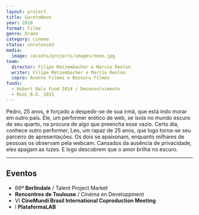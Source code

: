 ```yaml
---
layout: project
title: GarotoNeon
year: 2018
format: Filme
genre: Drama
category: cinema
status: unreleased
media:
  image: /assets/projects/images/neon.jpg
team:
  director: Filipe Matzembacher e Marcio Reolon
  writer: Filipe Matzembacher e Marcio Reolon
  copro: Avante Filmes e Besouro Filmes
funds:
  - Hubert Bals Fund 2014 / Desenvolvimento
  - MinC B.O. 2015
---
```


Pedro, 25 anos, é forçado a despedir-se de sua irmã, que está indo morar em outro país. Ele, um performer erótico de web, se isola no mundo escuro de seu quarto, na procura de algo que preencha esse vazio. Certo dia, conhece outro performer, Leo, um rapaz de 25 anos, que logo torna-se seu parceiro de apresentações. Os dois se apaixonam, enquanto milhares de pessoas os observam pela webcam. Cansados da ausência de privacidade, eles apagam as luzes. E logo descobrem que o amor brilha no escuro.

---

## Eventos

* 66ª **Berlindale** / Talent Project Market
* **Rencontres de Toulouse** / Cinéma en Developpment
* VI **CineMundi Brasil International Coproduction Meeting**
* I **PlataformaLAB**

